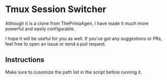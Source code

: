 # Tmux Session Switcher

Although it is a clone from ThePrimaAgen, I have made it much more powerful and
easily configurable.

I hope it will be useful for you as well. If you've got any suggestions or PRs,
feel free to open an issue or send a pull request.

## Instructions

Make sure to cusomize the path list in the script before running it.
